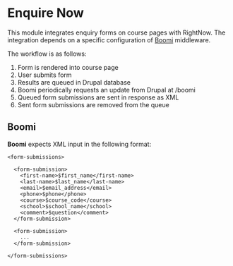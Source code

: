 # Enquire Now

This module integrates enquiry forms on course pages with RightNow.
The integration depends on a specific configuration of [Boomi][1] middleware.

The workflow is as follows:

1. Form is rendered into course page
2. User submits form
3. Results are queued in Drupal database
4. Boomi periodically requests an update from Drupal at /boomi
5. Queued form submissions are sent in response as XML
6. Sent form submissions are removed from the queue

## Boomi
**Boomi** expects XML input in the following format:

    <form-submissions>

      <form-submission>
        <first-name>$first_name</first-name>
        <last-name>$last_name</last-name>
        <email>$email_address</email>
        <phone>$phone</phone>
        <course>$course_code</course>
        <school>$school_name</school>
        <comment>$question</comment>
      </form-submission>

      <form-submission>
        ...
      </form-submission>

    </form-submissions>

[1]: http://www.boomi.com/
